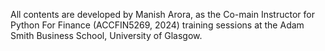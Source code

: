 All contents are developed by Manish Arora, as the Co-main Instructor for Python For Finance (ACCFIN5269, 2024) training sessions at the Adam Smith Business School, University of Glasgow.

